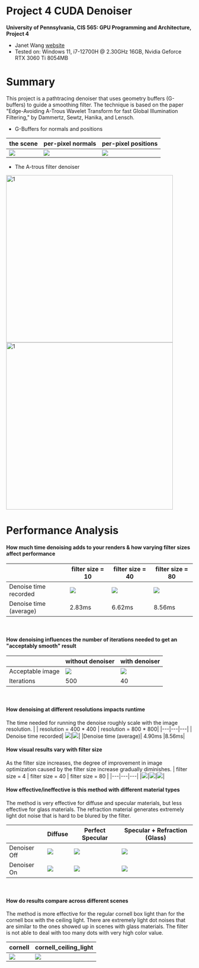 Project 4 CUDA Denoiser
================

**University of Pennsylvania, CIS 565: GPU Programming and Architecture, Project 4**

* Janet Wang [website](https://xchennnw.github.io/en.github.io/)
* Tested on: Windows 11, i7-12700H @ 2.30GHz 16GB, Nvidia Geforce RTX 3060 Ti  8054MB
  
Summary
===
This project is a pathtracing denoiser that uses geometry buffers (G-buffers) to guide a smoothing filter. The technique is based on the paper "Edge-Avoiding A-Trous Wavelet Transform for fast Global Illumination Filtering," by Dammertz, Sewtz, Hanika, and Lensch.

* G-Buffers for normals and positions

|  the scene  | per-pixel normals | per-pixel positions | 
|---|---|---|
|![](img/full.png)|![](img/normal.png)|![](img/dist.png)|

* The A-trous filter denoiser

<img width="450" alt="1" src="img/bunny40.png"><img width="450" alt="1" src="img/denoise40.png">
<br/>

Performance Analysis
===

#### How much time denoising adds to your renders & how varying filter sizes affect performance

| |  filter size = 10 | filter size = 40 | filter size = 80 |
|---|---|---|---|
| Denoise time recorded| ![](img/time10.png)|![](img/time40.png)|![](img/time80.png)|
|Denoise time (average)| 2.83ms|6.62ms|8.56ms|
<br/>

#### How denoising influences the number of iterations needed to get an "acceptably smooth" result

| |  without denoiser | with denoiser| 
|---|---|---|
|Acceptable image | ![](img/bunny500.png)|![](img/denoise40.png)|
|Iterations| 500 |40|
<br/>

#### How denoising at different resolutions impacts runtime

The time needed for running the denoise roughly scale with the image resolution.
| |  resolution = 400 * 400 | resolution = 800 * 800| 
|---|---|---|
| Denoise time recorded| ![](img/time80@400.png)|![](img/time80.png)|
|Denoise time (average)| 4.90ms |8.56ms|
<br/>

#### How visual results vary with filter size
As the filter size increases, the degree of improvement in image optimization caused by the filter size increase gradually diminishes.
|  filter size = 4  | filter size = 40 | filter size = 80 | 
|---|---|---|
|![](img/size4.png)|![](img/size40.png)|![](img/denoise_on_diff.png)|
<br/>

#### How effective/ineffective is this method with different material types

The method is very effective for diffuse and specular materials, but less effective for glass materials. The refraction material generates extremely light dot noise that is hard to be blured by the filter.

| | Diffuse | Perfect Specular | Specular + Refraction (Glass) | 
|---|---|---|---|
|Denoiser Off| ![](img/denoise_off_diff.png)|![](img/denoise_off_spec.png)|![](img/denoise_off_glass.png)|
|Denoiser On | ![](img/denoise_on_diff.png) |![](img/denoise_on_spec.png) |![](img/denoise_on_glass.png) |
<br/>

#### How do results compare across different scenes

The method is more effective for the regular cornell box light than for the cornell box with the ceiling light. There are extremely light dot noises that are similar to the ones showed up in scenes with glass materials. The filter is not able to deal with too many dots with very high color value.

| cornell | cornell_ceiling_light | 
|---|---|
|![](img/no_ceiling.png)|![](img/ceiling.png)|
